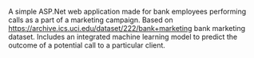 A simple ASP.Net web application made for bank employees performing calls as a part of a marketing campaign. Based on https://archive.ics.uci.edu/dataset/222/bank+marketing bank marketing dataset. 
Includes an integrated machine learning model to predict the outcome of a potential call to a particular client. 
